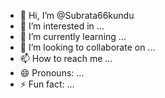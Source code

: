 - 👋 Hi, I’m @Subrata66kundu
- 👀 I’m interested in ...
- 🌱 I’m currently learning ...
- 💞️ I’m looking to collaborate on ...
- 📫 How to reach me ...
- 😄 Pronouns: ...
- ⚡ Fun fact: ...

<!---
Subrata66kundu/Subrata66kundu is a ✨ special ✨ repository because its `README.md` (this file) appears on your GitHub profile.
You can click the Preview link to take a look at your changes.
--->
